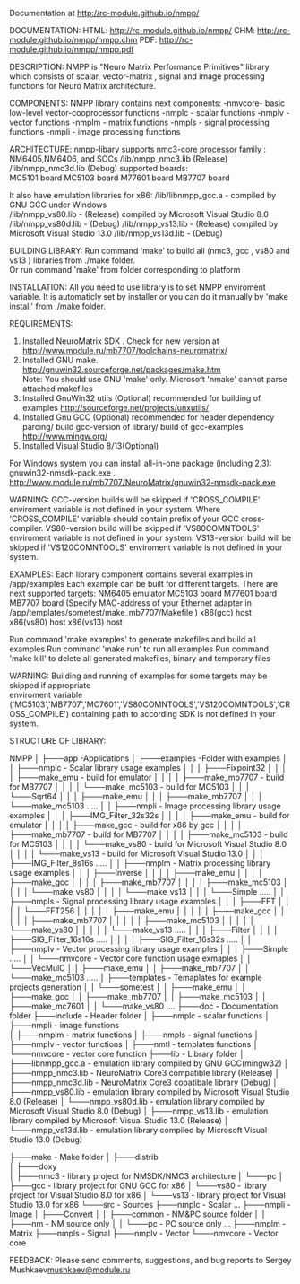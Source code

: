 Documentation at http://rc-module.github.io/nmpp/

DOCUMENTATION:
HTML: http://rc-module.github.io/nmpp/
CHM: http://rc-module.github.io/nmpp/nmpp.chm
PDF: http://rc-module.github.io/nmpp/nmpp.pdf

DESCRIPTION:
  NMPP is "Neuro Matrix Performance Primitives" library 
  which consists of scalar, vector-matrix  , signal and 
  image processing functions for Neuro Matrix architecture. 

COMPONENTS:
  NMPP library contains next components:
  -nmvcore- basic low-level vector-cooprocessor functions 
  -nmplc  - scalar functions
  -nmplv  - vector functions
  -nmplm  - matrix functions
  -nmpls  - signal processing functions
  -nmpli  - image  processing functions

  
ARCHITECTURE:
nmpp-libary supports nmc3-core processor family : NM6405,NM6406, and SOCs
  /lib/nmpp_nmc3.lib   (Release)
  /lib/nmpp_nmc3d.lib  (Debug)
supported boards:    
  MC5101 board
  MC5103 board
  M77601 board
  MB7707 board
 
It also have emulation libraries for x86: 
  /lib/libnmpp_gcc.a  - compiled by GNU GCC under Windows  
  /lib/nmpp_vs80.lib  - (Release) compiled by Microsoft Visual Studio 8.0
  /lib/nmpp_vs80d.lib - (Debug)
  /lib/nmpp_vs13.lib  - (Release) compiled by Microsoft Visual Studio 13.0
  /lib/nmpp_vs13d.lib - (Debug)

BUILDING LIBRARY:
  Run command 'make' to build all (nmc3, gcc , vs80 and vs13 ) libraries from ./make folder. \
  Or run command 'make' from folder corresponding to platform 
 
INSTALLATION:
  All you need to use library is to set NMPP enviroment variable. It is automaticly set by installer or 
  you can do it manually by 'make install' from ./make folder.
 
REQUIREMENTS:
  1. Installed NeuroMatrix SDK . Check for new version at http://www.module.ru/mb7707/toolchains-neuromatrix/
  2. Installed GNU make. http://gnuwin32.sourceforge.net/packages/make.htm  
    Note: You should use GNU 'make' only. Microsoft 'nmake' cannot parse attached makefiles 
  3. Installed GnuWin32 utils (Optional) recommended for building of examples  http://sourceforge.net/projects/unxutils/
  4. Installed Gnu GCC        (Optional) recommended for header dependency parcing/ build gcc-version of library/ build of gcc-examples http://www.mingw.org/
  5. Installed Visual Studio 8/13(Optional)
  
  For Windows system you can install all-in-one package (including 2,3): gnuwin32-nmsdk-pack.exe  . http://www.module.ru/mb7707/NeuroMatrix/gnuwin32-nmsdk-pack.exe

WARNING:
  GCC-version builds will be skipped if 'CROSS_COMPILE' enviroment variable is not defined in your system. 
  Where 'CROSS_COMPILE' variable should contain prefix of your GCC cross-compiler.
  VS80-version build will be skipped if 'VS80COMNTOOLS'  enviroment variable is not defined in your system. 
  VS13-version build will be skipped if 'VS120COMNTOOLS' enviroment variable is not defined in your system. 
  
  
EXAMPLES:
Each library component contains several examples in /app/examples 
Each example can be built for different targets.
There are next supported targets:
  NM6405 emulator
  MC5103 board
  M77601 board
  MB7707 board (Specify MAC-address of your Ethernet adapter in /app/templates/sometest/make_mb7707/Makefile )
  x86(gcc)  host
  x86(vs80) host 
  x86(vs13) host

  Run command 'make examples' to generate makefiles and build all examples 
  Run command 'make run'      to run all examples 
  Run command 'make kill'     to delete all generated makefiles, binary and temporary files

  
WARNING:
  Building and running of examples for some targets may be skipped if appropriate  
  enviroment variable ('MC5103','MB7707','MC7601','VS80COMNTOOLS','VS120COMNTOOLS','CROSS_COMPILE') 
  containing path to according SDK  is not defined in your system.
  
STRUCTURE OF LIBRARY:

NMPP
│
├───app                         -Applications
│   ├───examples                   -Folder with examples
│   │   ├───nmplc                      - Scalar library usage examples
│   │   │   ├───Fixpoint32
│   │   │   │   ├───make_emu             - build for emulator
│   │   │   │   ├───make_mb7707          - build for MB7707
│   │   │   │   └───make_mc5103          - build for MC5103
│   │   │   └───Sqrt64
│   │   │       ├───make_emu
│   │   │       ├───make_mb7707
│   │   │       └───make_mc5103
.....
│   │   ├───nmpli                     - Image processing library usage examples
│   │   │   ├───IMG_Filter_32s32s
│   │   │   │   ├───make_emu               - build for emulator
│   │   │   │   ├───make_gcc               - build for x86 by gcc 
│   │   │   │   ├───make_mb7707            - build for MB7707
│   │   │   │   ├───make_mc5103            - build for MC5103
│   │   │   │   └───make_vs80              - build for Microsoft Visual Studio 8.0
│   │   │   │   └───make_vs13              - build for Microsoft Visual Studio 13.0
│   │   │   ├───IMG_Filter_8s16s
.....
│   │   ├───nmplm                    - Matrix processing library usage examples
│   │   │   ├───Inverse
│   │   │   │   ├───make_emu
│   │   │   │   ├───make_gcc
│   │   │   │   ├───make_mb7707
│   │   │   │   ├───make_mc5103
│   │   │   │   └───make_vs80
│   │   │   │   └───make_vs13
│   │   │   └───Simple
.....
│   │   ├───nmpls                    - Signal processing library usage examples
│   │   │   ├───FFT
│   │   │   │   └───FFT256
│   │   │   │   │    ├───make_emu
│   │   │   │   │    ├───make_gcc
│   │   │   │   │    ├───make_mb7707
│   │   │   │   │    ├───make_mc5103
│   │   │   │   │    └───make_vs80
│   │   │   │   │    └───make_vs13
.....
│   │   │   ├───Filter
│   │   │   │   ├───SIG_Filter_16s16s
.....
│   │   │   │   ├───SIG_Filter_16s32s
.....
│   │   ├───nmplv                   - Vector processing library usage examples
│   │   │   ├───Simple
.....
│   │   └───nmvcore                 - Vector core function usage exmaples
│   │       └───VecMulC
│   │           ├───make_emu
│   │           ├───make_mb7707
│   │           └───make_mc5103
.....
│   ├───templates                   - Temaplates for example projects generation
│   │   └───sometest
│   │       ├───make_emu
│   │       ├───make_gcc
│   │       ├───make_mb7707
│   │       ├───make_mc5103
│   │       ├───make_mc7601
│   │       └───make_vs80
....
├───doc                             - Documentation folder
├───include                         - Header folder
│   ├───nmplc                            - scalar functions
│   ├───nmpli                            - image  functions  
│   ├───nmplm                            - matrix functions
│   ├───nmpls                            - signal functions
│   ├───nmplv                            - vector functions
│   ├───nmtl                             - templates functions
│   └───nmvcore                          - vector core function
├───lib                            - Library folder
│   ├───libnmpp_gcc.a                 - emulation library compiled by GNU GCC(mingw32)
│   ├───nmpp_nmc3.lib                 - NeuroMatrix Core3 compatible library (Release)
│   ├───nmpp_nmc3d.lib                - NeuroMatrix Core3 copatibale library (Debug)
│   ├───nmpp_vs80.lib                 - emulation library compiled by Microsoft Visual Studio 8.0 (Release)
│   └───nmpp_vs80d.lib                - emulation library compiled by Microsoft Visual Studio 8.0 (Debug)
│   ├───nmpp_vs13.lib                 - emulation library compiled by Microsoft Visual Studio 13.0 (Release)
│   └───nmpp_vs13d.lib                - emulation library compiled by Microsoft Visual Studio 13.0 (Debug)

├───make                           - Make folder
│   ├───distrib                      
│   ├───doxy                         
│   ├───nmc3                           - library project for NMSDK/NMC3 architecture
│   └───pc
│       ├───gcc                        - library project for GNU GCC for x86
│       └───vs80                       - library project for Visual Studio 8.0 for x86
│       └───vs13                       - library project for Visual Studio 13.0 for x86
└───src                           - Sources
    ├───nmplc                        - Scalar 
	...
    ├───nmpli                        - Image
    │   ├───Convert
    │   │   ├───common                  - NM&PC source folder
    │   │   ├───nm                      - NM source only
    │   │   └───pc                      - PC source only
    ...
    ├───nmplm                        - Matrix
    ├───nmpls                        - Signal
    ├───nmplv                        - Vector
    └───nmvcore                      - Vector core 
        


FEEDBACK:
Please send comments, suggestions, and bug reports to Sergey Mushkaev<mushkaev@module.ru>


